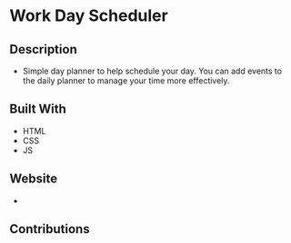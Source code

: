 # Work Day Scheduler

## Description
* Simple day planner to help schedule your day. You can add events to the daily planner to manage your time more effectively. 

## Built With
* HTML
* CSS
* JS

## Website

* 

## Contributions